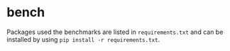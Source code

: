 # bench

Packages used the benchmarks are listed in `requirements.txt` and can be installed by using `pip install -r requirements.txt`.